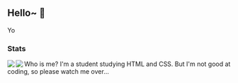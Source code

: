 ## Hello~ 👋

Yo

### Stats
<p>
 <a>
  <img align="left" src="https://github-readme-stats.vercel.app/api?username=Lino-Ren" />
 </a>
 <a>
  <img align="left" src="https://github-readme-stats.vercel.app/api/top-langs/?username=Lino-Ren" />
 </a>
</p>


Who is me? 
I'm a student studying HTML and CSS.
But I'm not good at coding, so please watch me over... 
